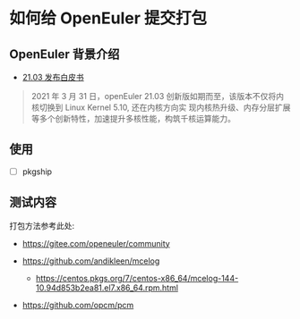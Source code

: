 # 如何给 OpenEuler 提交打包

## OpenEuler 背景介绍

- [21.03 发布白皮书](https://www.openeuler.org/whitepaper/openEuler-whitepaper-2103.pdf)

> 2021 年 3 月 31 日，openEuler 21.03 创新版如期而至，该版本不仅将内核切换到 Linux Kernel 5.10, 还在内核方向实
现内核热升级、内存分层扩展等多个创新特性，加速提升多核性能，构筑千核运算能力。

## 使用
- [ ] pkgship

## 测试内容

打包方法参考此处:
- https://gitee.com/openeuler/community

- https://github.com/andikleen/mcelog
  - https://centos.pkgs.org/7/centos-x86_64/mcelog-144-10.94d853b2ea81.el7.x86_64.rpm.html
- https://github.com/opcm/pcm
